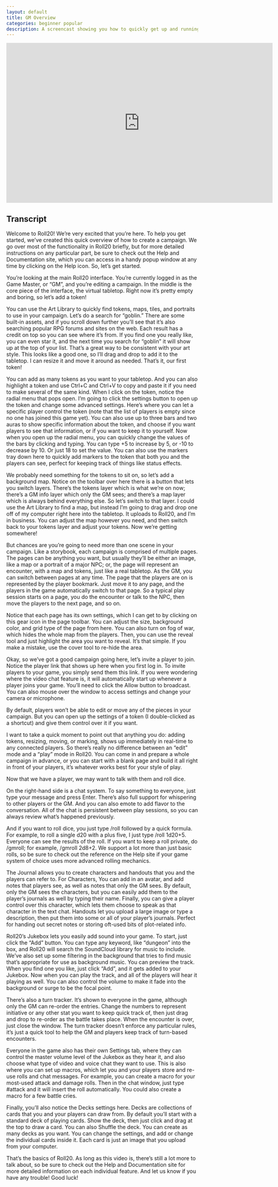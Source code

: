 ```yaml
---
layout: default
title: GM Overview
categories: beginner popular
description: A screencast showing you how to quickly get up and running as a GM in Roll20.
---
```


<iframe width="700" height="420" src="http://www.youtube.com/embed/DXXXFsjUDVI?rel=0&modestbrading=1&hd=1&showsearch=0" frameborder="0" allowfullscreen></iframe>

## Transcript

Welcome to Roll20! We’re very excited that you’re here. To help you get started, we’ve created this quick overview of how to create a campaign. We go over most of the functionality in Roll20 briefly, but for more detailed instructions on any particular part, be sure to check out the Help and Documentation site, which you can access in a handy popup window at any time by clicking on the Help icon. So, let’s get started.

You’re looking at the main Roll20 interface. You’re currently logged in as the Game Master, or “GM”, and you’re editing a campaign. In the middle is the core piece of the interface, the virtual tabletop. Right now it’s pretty empty and boring, so let’s add a token!

You can use the Art Library to quickly find tokens, maps, tiles, and portraits to use in your campaign. Let’s do a search for “goblin.” There are some built-in assets, and if you scroll down further you’ll see that it’s also searching popular RPG forums and sites on the web. Each result has a credit on top so you can see where it’s from. If you find one you really like, you can even star it, and the next time you search for “goblin” it will show up at the top of your list. That’s a great way to be consistent with your art style. This looks like a good one, so I’ll drag and drop to add it to the tabletop. I can resize it and move it around as needed. That’s it, our first token! 

You can add as many tokens as you want to your tabletop. And you can also highlight a token and use Ctrl+C and Ctrl+V to copy and paste it if you need to make several of the same kind. When I click on the token, notice the radial menu that pops open. I’m going to click the settings button to open up the token and change some advanced settings. Here’s where you can let a specific player control the token (note that the list of players is empty since no one has joined this game yet). You can also use up to three bars and two auras to show specific information about the token, and choose if you want players to see that information, or if you want to keep it to yourself. Now when you open up the radial menu, you can quickly change the values of the bars by clicking and typing. You can type +5 to increase by 5, or -10 to decrease by 10. Or just 18 to set the value. You can also use the markers tray down here to quickly add markers to the token that both you and the players can see, perfect for keeping track of things like status effects.

We probably need something for the tokens to sit on, so let’s add a background map. Notice on the toolbar over here there is a button that lets you switch layers. There’s the tokens layer which is what we’re on now; there’s a GM info layer which only the GM sees; and there’s a map layer which is always behind everything else. So let’s switch to that layer. I could use the Art Library to find a map, but instead I’m going to drag and drop one off of my computer right here into the tabletop. It uploads to Roll20, and I’m in business. You can adjust the map however you need, and then switch back to your tokens layer and adjust your tokens. Now we’re getting somewhere!

But chances are you’re going to need more than one scene in your campaign. Like a storybook, each campaign is comprised of multiple pages. The pages can be anything you want, but usually they’ll be either an image, like a map or a portrait of a major NPC; or, the page will represent an encounter, with a map and tokens, just like a real tabletop. As the GM, you can switch between pages at any time. The page that the players are on is represented by the player bookmark. Just move it to any page, and the players in the game automatically switch to that page. So a typical play session starts on a page, you do the encounter or talk to the NPC, then move the players to the next page, and so on.

Notice that each page has its own settings, which I can get to by clicking on this gear icon in the page toolbar. You can adjust the size, background color, and grid type of the page from here. You can also turn on fog of war, which hides the whole map from the players. Then, you can use the reveal tool and just highlight the area you want to reveal. It’s that simple. If you make a mistake, use the cover tool to re-hide the area.

Okay, so we’ve got a good campaign going here, let’s invite a player to join. Notice the player link that shows up here when you first log in. To invite players to your game, you simply send them this link. If you were wondering where the video chat feature is, it will automatically start up whenever a player joins your game. You’ll need to click the Allow button to broadcast. You can also mouse over the window to access settings and change your camera or microphone.

By default, players won’t be able to edit or move any of the pieces in your campaign. But you can open up the settings of a token (I double-clicked as a shortcut) and give them control over it if you want.

I want to take a quick moment to point out that anything you do: adding tokens, resizing, moving, or marking, shows up immediately in real-time to any connected players. So there’s really no difference between an “edit” mode and a “play” mode in Roll20. You can come in and prepare a whole campaign in advance, or you can start with a blank page and build it all right in front of your players, it’s whatever works best for your style of play.

Now that we have a player, we may want to talk with them and roll dice. 

On the right-hand side is a chat system. To say something to everyone, just type your message and press Enter. There’s also full support for whispering to other players or the GM. And you can also emote to add flavor to the conversation. All of the chat is persistent between play sessions, so you can always review what’s happened previously.

And if you want to roll dice, you just type /roll followed by a quick formula. For example, to roll a single d20 with a plus five, I just type /roll 1d20+5. Everyone can see the results of the roll. If you want to keep a roll private, do /gmroll; for example, /gmroll 2d8+2. We support a lot more than just basic rolls, so be sure to check out the reference on the Help site if your game system of choice uses more advanced rolling mechanics.

The Journal allows you to create characters and handouts that you and the players can refer to. For Characters, You can add in an avatar, and add notes that players see, as well as notes that only the GM sees. By default, only the GM sees the characters, but you can easily add them to the player’s journals as well by typing their name. Finally, you can give a player control over this character, which lets them choose to speak as that character in the text chat. Handouts let you upload a large image or type a description, then put them into some or all of your player’s journals. Perfect for handing out secret notes or storing oft-used bits of plot-related info.

Roll20’s Jukebox lets you easily add sound into your game. To start, just click the “Add” button. You can type any keyword, like “dungeon” into the box, and Roll20 will search the SoundCloud library for music to include. We’ve also set up some filtering in the background that tries to find music that’s appropriate for use as background music. You can preview the track. When you find one you like, just click “Add”, and it gets added to your Jukebox. Now when you can play the track, and all of the players will hear it playing as well. You can also control the volume to make it fade into the background or surge to be the focal point. 

There’s also a turn tracker. It’s shown to everyone in the game, although only the GM can re-order the entries. Change the numbers to represent initiative or any other stat you want to keep quick track of, then just drag and drop to re-order as the battle takes place. When the encounter is over, just close the window. The turn tracker doesn’t enforce any particular rules, it’s just a quick tool to help the GM and players keep track of turn-based encounters.

Everyone in the game also has their own Settings tab, where they can control the master volume level of the Jukebox as they hear it, and also choose what type of video and voice chat they want to use. This is also where you can set up macros, which let you and your players store and re-use rolls and chat messages. For example, you can create a macro for your most-used attack and damage rolls. Then in the chat window, just type #attack and it will insert the roll automatically. You could also create a macro for a few battle cries.

Finally, you’ll also notice the Decks settings here. Decks are collections of cards that you and your players can draw from. By default you’ll start with a standard deck of playing cards. Show the deck, then just click and drag at the top to draw a card. You can also Shuffle the deck. You can create as many decks as you want. You can change the settings, and add or change the individual cards inside it. Each card is just an image that you upload from your computer. 

That’s the basics of Roll20. As long as this video is, there’s still a lot more to talk about, so be sure to check out the Help and Documentation site for more detailed information on each individual feature. And let us know if you have any trouble! Good luck!
